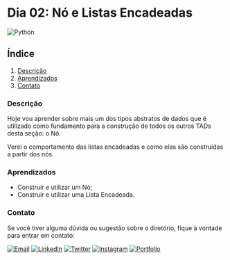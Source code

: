 # Dia 02: Nó e Listas Encadeadas
![Python](https://img.shields.io/badge/Python-3776AB?style=for-the-badge&logo=python&logoColor=white)

## Índice

1. [Descrição](#descrição)
2. [Aprendizados](#aprendizados)
3. [Contato](#contato)

### Descrição

Hoje vou aprender sobre mais um dos tipos abstratos de dados que é utilizado como fundamento para a construção de todos os outros TADs desta seção: o Nó.

Verei o comportamento das listas encadeadas e como elas são construídas a partir dos nós.

### Aprendizados

- Construir e utilizar um Nó;
- Construir e utilizar uma Lista Encadeada.

### Contato

Se você tiver alguma dúvida ou sugestão sobre o diretório, fique à vontade para entrar em contato:

[![Email](https://img.shields.io/badge/Email-D14836?style=for-the-badge&logo=gmail&logoColor=white)](mailto:righigordev@gmail.com)
[![LinkedIn](https://img.shields.io/badge/LinkedIn-0077B5?style=for-the-badge&logo=linkedin&logoColor=white)](https://www.linkedin.com/in/igor-righi/) [![Twitter](https://img.shields.io/badge/Twitter-1DA1F2?style=for-the-badge&logo=twitter&logoColor=white)](https://twitter.com/righigor) [![Instagram](https://img.shields.io/badge/Instagram-E4405F?style=for-the-badge&logo=instagram&logoColor=white)](https://www.instagram.com/righigor/) [![Portfolio](https://img.shields.io/badge/Portfolio-9cf?style=for-the-badge&logo=appveyor&logoColor=white)](https://righigordev.netlify.app/)